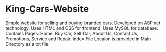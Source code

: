 # King-Cars-Website
Simple website for selling and buying branded cars.
Developed on ASP.net technology.
Uses HTML and CSS for frontend.
Uses MySQL for database.
Contains Pages:
  Home, Buy Car, Sell Car, About Us, Contact Us, Promotions, Service and Repair.
Index File Locaion is provided in Main Directory as a txt file.
  
